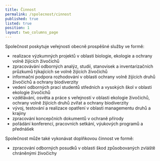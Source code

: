 ```yaml
---
title: Činnost
permalink: /spolecnost/cinnost
published: true
listed: true
position: 1
layout: two_columns_page
---
```

Společnost poskytuje veřejnosti obecně prospěšné služby ve formě:

* realizace výzkumných projektů v oblasti biologie, ekologie a ochrany volně žijících živočichů
* zpracovávání odborných analýz, studií, stanovisek a inventarizačních průzkumů týkajících se volně žijících živočichů 
* informační podpora rozhodování v oblasti ochrany volně žijících druhů živočichů a ochrany biodiverzity 
* vedení odborných prací studentů středních a vysokých škol v oblasti ekologie živočichů 
* vzdělávání, osvěta a práce s veřejností v oblasti ekologie živočichů, ochrany volně žijících druhů zvířat a ochrany biodiverzity 
* vývoj, testování a realizace opatření v oblasti managementu druhů a krajiny 
* zpracování koncepčních dokumentů v ochraně přírody 
* pořádání konferencí, pracovních setkání, výukových programů a přednášek 

Společnost může také vykonávat doplňkovou činnost ve formě:

* zpracování odborných posudků v oblasti škod způsobovaných zvláště chráněnými živočichy
